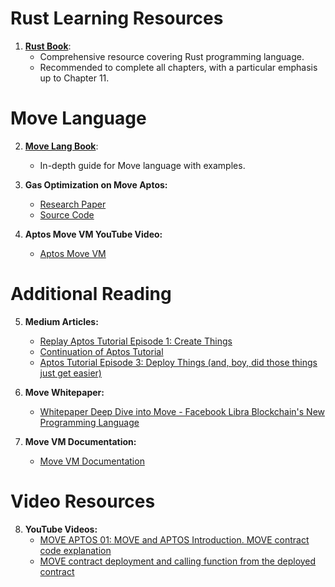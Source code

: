 # Rust Learning Resources

1. [**Rust Book**](https://doc.rust-lang.org/book/):
   - Comprehensive resource covering Rust programming language.
   - Recommended to complete all chapters, with a particular emphasis up to Chapter 11.

# Move Language

2. [**Move Lang Book**]([https://move-book.com/resources/resource-by-example/destroy-resource.html](https://move-book.com/index.html)):
   - In-depth guide for Move language with examples.

3. **Gas Optimization on Move Aptos:**
   - [Research Paper](https://www.eecg.utoronto.ca/~veneris/brains23.pdf)
   - [Source Code](https://github.com/Veneris-Group/Move-Gas-Optimization-Patterns/tree/main/source)

4. **Aptos Move VM YouTube Video:**
   - [Aptos Move VM](https://www.youtube.com/watch?v=1DGj0SQa8zQ&t=39s)

# Additional Reading

5. **Medium Articles:**
   - [Replay Aptos Tutorial Episode 1: Create Things](https://medium.com/@magnum6/replay-aptos-tutorial-episode-1-create-things-90920fcdf409)
   - [Continuation of Aptos Tutorial](https://medium.com/code-community-command/were-picking-up-where-we-left-off-at-the-last-episode-so-if-this-is-your-first-time-here-check-394ddb8950f0)
   - [Aptos Tutorial Episode 3: Deploy Things (and, boy, did those things just get easier)](https://medium.com/code-community-command/aptos-tutorial-episode-3-deploy-things-94eb973a7a51)

6. **Move Whitepaper:**
   - [Whitepaper Deep Dive into Move - Facebook Libra Blockchain's New Programming Language](https://medium.com/coinmonks/whitepaper-deep-dive-move-facebook-libra-blockchains-new-programming-language-7dbd5b242c2b)

7. **Move VM Documentation:**
   - [Move VM Documentation](https://docs.dfinance.co/move_vm)

# Video Resources

8. **YouTube Videos:**
   - [MOVE APTOS 01: MOVE and APTOS Introduction. MOVE contract code explanation](https://youtu.be/YaKmh8G4KVU?feature=shared)
   - [MOVE contract deployment and calling function from the deployed contract](https://youtu.be/He3erI1ijpU?feature=shared)
